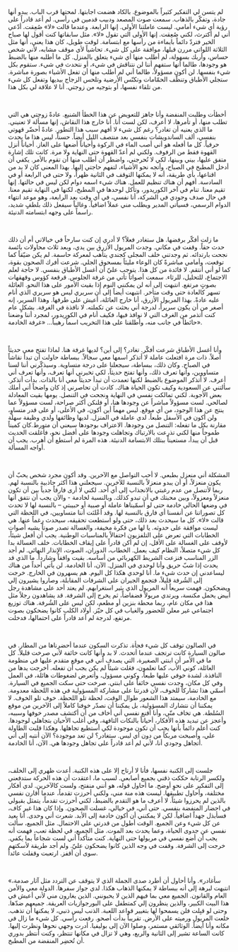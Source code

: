 لم يتسن لي التفكير كثيراً بالموضوع. بالكاد هضمت اجابتها. لمحتها قرب الباب. يبدو أنها جادة، وتفكّر بالذهاب. سمعت صوت المصعد ودبيب قدمين في رأسي. لم أعد قادراً على رؤية أي شيء أمامي. ليست عاملتنا الأولى. إنها الرابعة. وعندما قالت «لا» صُعِقت. أدّعي أني لم أكترث، لكني صُعِقت. إنها الأولى التي تقول «لا». مثل سابقاتها كنت أقول لها صباح الخير فتردّ دائماً بايماءة من رأسها مع ابتسامة. لوقت طويل، كان هذا يعني، أنها مثل الثلاثة اللواتي مررن قبلها، موافقة على كل شيء. تحاشياً لأي موقف مشابه، لأني شخص حساس، وأربك بسهولة، لم أطلب منها أي شيء يتعلق بالمنزل. كل ما أطلبه منها بالضبط هو وجودها، طالما أنها ستفهم أننا لن نتناقش في شيء، أو نتحدث في شيء. ستقوم بكل شيء بنفسها. لن أكون مسؤولاً، طالما أني لم أطلب منها أن تفعل الأشياء بصورة مباشرة. ستجلي الأطباق وتنظّف الحمّامات وتكنّس الأرضية وتلحس الزجاج بيديها وتفعل كل شيء من تلقاء نفسها، أو بتوجيه من زوجتي. أنا لا علاقة لي بكل هذا.

<br />

أخطأت وطلبت المنفضة وأنا جاهز للتعويض عن هذا الخطأ الشنيع. عادةً زوجتي هي التي تطلب منها، أو تأمرها، لا أعرف، لكن لست أنا. أنا خارج هذا النقاش، إنها مسألة لا تعنيني. ما الذي يعنيه أن تغادر؟ رغم كل شيء لا أفهم سبب هذا التطور. عادةً أحضّر قهوتي بنفسي، ألف الساندويشات بنفسي بعد منتصف الليل أيضاً. حسناً، ليس هذا ما يحدث حرفياً. كل ما أفعله هو أني أصب الماء في الركوة وأحياناً أضعها على الغاز. أحياناً أنزل القهوة فقط من الرفوف. ولكني لم أعدّ القهوة حتى النهاية ولا مرة. كانت تلك إشارة متفق عليها، بيني وبينها، لكي لا تُحرجني، واضطر أن أطلب منها أن تقوم بالأمر. يكفي أن أدخل المطبخ في الصباح، وأتجه نحو الأشياء، لتفهم حاجتي إليها. بهذا المعنى كان لا بد من اقناعها، بأي طريقة، أنه لا يمكنها التوقف في الثانية ظهراً، ولا حتى في الرابعة أو في السادسة. أفهم أن هناك تنظيم للعمل. هناك شيء اسمه دوام لكن ليس في حالتها. إنها تقيم معنا. تنام في آخر الكوريدور، وتأكل لوحدها في المطبخ، لكنها في النهاية تقيم معنا. في حال صدف وجودي في الشركة، أنا نفسي، في أي وقت بعد الرابعة، وهو موعد انتهاء الدوام الرسمي، فسيأتي المدير ويطلب مني عملاً اضافياً. وغالباً سيفعل ذلك بلطفٍ شديد، راسماً على وجهه ابتسامته الدنيئة.

<br />

ما زلت أفكّر برفضها. هل ستغادر فعلاً؟ لا أدري إن كنت سارحاً في خيالاتي أم أن ذلك حدث حقاً. وقفت في مكاني. وجدت المريول الأزرق بين يدي، وبعد ثلاث محاولات بائسة نجحت بارتدائه. ثم وجدتني خلف المجلى كجندي يتأهب لمعركة حاسمة. لم يكن ضيّقاً كما توقعت، وأمامي مباشرةً كان الوعاء مليئاً بمسحوق الجلي. شرعت أفرك الصحون بقوة، كما لو أني أنتقم. لا فائدة من كل هذا. يتوجب عليّ أن أغسل الأطباق بنفسي. لا حاجة لعلم الاجتماع، للتحليل، للرثاء. سمعت أصواتاً تأتي من غرفة الجلوس. قرقعة كؤوس وقهقهات بصوتٍ مرتفع. انتبهت إلى أنه لن يمكنني النوم إذا بقيت الأمور على هذا النحو. العائلة تسهر كالعادة حتى وقت متأخر. انتبهت أيضاً إلى أن سريري ليس هو سريري الذي أنام عليه عادةً. بهذا المريول الأزرق، أنا خارج العائلة، أعيش على طرفها. وهذا السرير، إنه أصغر من أن يكون سريراً، لدرجة أني بحثت عن تكملته. لا نافذة في الغرفة. بشكلٍ عام كنت أتذمر من الغرف التي لا نوافذ فيها، فكيف أنام في الكوريدور، لمجرد أننا وضعنا حائطاً في جانب منه، وأطلقنا على هذا التخريب اسماً رهيباً... «غرفة الخادمة».

<br />

وأنا أغسل الأطباق شرعت أفكّر. تغادر؟ إلى أين؟ لديها غرفة هنا. لماذا تفتح معي حديثاً أصلاً. ذات مرة افتعلت عاملة لا أتذكر اسمها معي سجالاً. ببساطة حاولت أن تبدأ نقاشاً في الصباح. وكان ذلك، ببساطة، سيجعلنا على درجة متساوية. وسيذكّرني أننا لسنا متساووين، وأنها تعرف ذلك، وأنها تفتح حديثاً، لكي تخبرني أنها تعرف، وأنها تعرف أني أعرف. لا أتذكر الموضوع بالضبط لكنها تعمدت أن تبدأ حديثاً معي أنا بالذات. بدأت أتذكر. سألتني عن السعودية وكيف تكون الحياة هناك. كادت أن تحاصرني إذ كان واضحاً أني أملك بعض الأجوبة. لكني تمالكت نفسي في النهاية ونجحت في التنصل. يومها بقيت المعادلة لصالحي. لست مسؤولاً مباشراً عن وجودها هنا، أو فلنكن أكثر صراحة، لست مسؤولاً عما ينتج عن هذا الوجود، من أي موقع. ليس مهماً أين أكون، في الأعلى، أو على قدر متساوٍ، ولن أكون في الأسفل طبعاً. لدي عاملة في المنزل. لديها وظائفها ولدي وظيفة سهلة مقارنة بكل ما تفعله: التنصل من وجودها. الاعتراف بوجودها سيعني أن متورط.كان كميناً طموحاً منها لكني تذرعت بالارتباك وتجاهلت وجودها على أفضل نحو، فأغلقت الحديث قبل أن يبدأ، مستعيناً ببتلك الابتسامة الدنيئة. هذه المرة لم أستطع أن أهرب. يجب أن أواجه المسألة.

<br />

المشكلة أني منعزل بطبعي. لا أحب التواصل مع الآخرين. وقد أكون مجرد شخص يحبّ أن يكون منعزلاً، أو أن يبدو منعزلاً بالنسبة للآخرين. سيجعلني هذا أكثر جاذبية بالنسبة لهم. ربما لأتنصل من عدم رغبتي بالانجذاب إلى أي أحد. لكني لا أرى فارقاً جدياً بين أن تكون منعزلاً ومعزولاً، وبين محبتك في أن تبدو كذلك. وبالنسبة لخادمة - والآن يجب أن نتفق أنها في وضعها الحالي خادمة حتى لو أسمّيناها عاملة أو صبية أو حبيبتي – بالنسبة لها لا تحدث كل تصوراتنا عن أنفسنا أي فارق بالنسبة لها. وقد أعْلنَت أننا متساويين، في اللحظة التي قالت «لا». كل ما سيحدث بعد ذلك، حتى ولو استطعت تحقيقه، سيحدث رغماً عنها. هي ليست موافقة على حدوثه. يا لها من فكرة مخيفة، والغسالة تصدر صوتاً يشبه أصوات الخطابات التي تعرض على التلفزيون احتفالاً بالمناسبات الوطنية. يجب أن أفعل شيئاً، لأوقف على الغسالة على الأقل، إن لم أكن قادراً على إيقاف الخطابات. خلف الغسالة بدا كل شيء متصلاً، النظام كيف يعمل. الخطاب، الدوران، الصوت، الإنذار النهائي. لم أجد الزر المناسب فنزعت الشريط الكهربائي من أساسه. بقيت واقفاً وشارداً. ما الذي قد يحدث إذا شبّ حريق وأنا لوحدي في المنزل. الآن، أنا الخادمة. لن يأتي أحداً من هناك ليساعدني إن حدث شيء ما. أنا لوحدي هكذا كل اليوم. هم يسهرون في الخارج. خرجت إلى الشُرفة قليلاً، فتجمع الجيران على الشرفات المقابلة، وصاروا يشيرون إلي ويضحكون. فهمت سريعاً أنه المريول الذي يثير استغرابهم. لم يعتد أحد على مشاهدة رجل أبيض يحمل مكنسة، ويرتدي مريولاً فضفاضاً، ثم يخرج إلى الشرفة. قد يشاهدون رجلاً مثل هذا في مكان عام، ربما محطة بنزين أو مطعم، لكن ليس على الشُرفة. هناك توزيع اجتماعي غير معلن للحضور والغياب في كل حيّز. أولاد الكلب كانوا يضحكون بصوت مرتفع، لدرجة لم أعد قادراً على احتمالها، فدخلت.

<br />

في الصالون توقف كل شيء فجأة. تذكرت السكون عندما أحضرناها من المطار. في صالون السيارة كانت ترتجف عندما أتحدث. لا بد وأنها كانت خائفة لأني صرخت قليلاً. كل ما في الأمر أن ابنتي الصغيرة، التي يصدف أني في موقع متقدم عليها في منظومة العائلة، كوني الأب، كما تعلمون، فعَلت شيئاً لم يكن يجب أن تفعله. أخرجت يدها من النافذة. لشدة خوفي عليها طبعاً، وكوني مسؤول، وأتعرض لضغوطات هائلة، في العمل وفي كل مكان، وجدت نفسي خائفاً على ابنتي. صرخت حتى سكت الجميع في السيارة. أسمّي هذا تشاركاً للخوف، لأن قدرتنا على مشاركة المسؤولية في هذه اللحظة معدومة. مع الخادمة، سيمتد هذا الشعور طوال الوقت، لحظة تلو اللحظة. خوف تلو الخوف. لا يمكننا أن نتشارك المسؤولية، بل يمكننا أن نصدّر خوفنا كاملاً إلى الآخرين من موقع السُلطة. هي تخاف منّي، وأنا أقنع نفسي أني أخاف من أن أكتشف مصدر خوفها وسببه، وأعجز عن تبديد هذه الأفكار، أحياناً بالنكات التافهة، وفي أغلب الأحيان بتجاهلي لوجودها. كنت أعلم دائماً بأنها يجب أن تكون موجودة لكي أستطيع تجاهلها. وهكذا قلبت الطاولة علي، وأصبحت مربكاً من دون أي لبس. ستغادر؟ لن تعد موجودة؟ الآن أنتبه إلى أني أتجاهل وجودي أنا، لأني لم أعد قادراً على تجاهل وجودها هي. الآن، أنا الخادمة.

<br />

جلست إلى الكنبة نفسها، فأنا لا أرتاح إلا على هذه الكنبة. أعدت ظهري إلى الخلف، ولكسر الرتابة حككت ذقني بجميع أصابعي. لسبب ما، اعتقدت أن هذه الحركة ستدفعني إلى التفكير على نحوٍ أوضح. ما أحاول قوله، هو أنني منفتح، ولست كالآخرين. لدي أفكار مختلفة، وأحاول تطبيقها. ليست هذه منة مني، ولكني أحرزت تقدماً، عندما أقارن نفسي بالذين لم يحرزوا شيئاً. لا أعرف ما هو التقدم بالضبط، لكني أحرزت تقدماً، يتمثل بقبولي في احضار المنفضة بنفسي. حتى أني، في خيالي، غسلت الصحون. وإذا كان هذا غير كاف، فسأبذل جهداً اضافياً. لكن لا يمكنني أن أكون خادمة إلى الأبد. شعرت أني وحدى. أنا بعيد عن كل شيء وعن الجميع. الوقت أطول من قدرتي على الاحتمال. مثل الجميع، سألت نفسي عن جدوى الحياة، وعما يحدث بعد الموت. مثل الجميع، في لحظة تعب، فهمت أنه يجب أن أضع نفسي في مريولها حتى النهاية. كنت متأكداً أني لست شجاعاً بما يكفي. خرجت إلى الشرفة. وقفت في وجه الذين كانوا يضحكون عليّ. ولم أجد طريقة لأسكتهم سوى أن أقفز. ارتعبت وقفلت عائداً.

<br />

«سأغادر». وأنا أحاول أن أطرد صدى الجملة الذي لا يتوقف عن التردد مثل آثار صدمة، انتبهت لبرهة إلى أنه ببساطة لا يمكنها الذهاب هكذا. لدي جواز سفرها. الدولة معي والأمن العام والقانون. الجميع معي بما فيهم الذين لا يحبونني. الذين يغارون مني لأني أعيش في هذا البيت الكبير، والذين ينظرون إلي كمتطفل على البورجوازيات العريقة. جميعهم ضدّها. وحتى لو قبِلت فلن يسمحوا لها بتغيير قواعد اللعبة. الذنب ليس ذنبي، لا يمكنها أن تذهب. خلعت المريول ورميته على الأرض. تقريباً بدأت أصحو. رفعت رأسي. كل شيء ما زال في مكانه وأنا أيضاً. الوثائقي مستمر، وصلوا الآن إلى بوليفيا. أدرت وجهي نحوها ونظرت إليها. كانت الساعة تشير إلى الثانية والربع، وهي لا تزال في مكانها تنتظر، وكنت أنتظر بدوري أن تُحضِر المنفضة من المطبخ.
